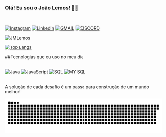 ### Olá! Eu sou o João Lemos! 🙋‍♂️

<br/>

[![Instagram](https://img.shields.io/badge/Instagram-E4405F?style=for-the-badge&logo=instagram&logoColor=white)](https://www.instagram.com/joaolemosof/) [![Linkedin](https://img.shields.io/badge/LinkedIn-0077B5?style=for-the-badge&logo=linkedin&logoColor=white)](https://www.linkedin.com/in/joaolemos1993/) [![GMAIL](https://img.shields.io/badge/Gmail-D14836?style=for-the-badge&logo=gmail&logoColor=white)](href="mailto:jlemosdecastro@gmail.com") [![DISCORD](https://img.shields.io/badge/Discord-7289DA?style=for-the-badge&logo=discord&logoColor=white)](JoãoLemos#1656)


![JMLemos ](https://github-readme-stats.vercel.app/api?username=JMLemos&theme=merko&show_icons=true) 

[![Top Langs](https://github-readme-stats.vercel.app/api/top-langs/?username=JMLemos&layout=compact&theme=merko)](https://github.com/JMLemos/github-readme-stats)

##Tecnologias que eu uso no meu dia

<div style = "display: inline_block"><br/>
    <img align = "center "alt = "Java"src="https://img.shields.io/badge/Java-ED8B00?style=for-the-badge&logo=java&logoColor=white"/> 
    <img align = "center "alt = "JavaScript"src="https://img.shields.io/badge/JavaScript-323330?style=for-the-badge&logo=javascript&logoColor=F7DF1E"/>  
    <img align = "center "alt = "SQL"src="https://img.shields.io/badge/Microsoft_SQL_Server-CC2927?style=for-the-badge&logo=microsoft-sql-server&logoColor=white"/> 
    <img align = "center "alt = "MY SQL"src="https://img.shields.io/badge/MySQL-00000F?style=for-the-badge&logo=mysql&logoColor=white"/>
</div><br/>

A solução de cada desafio é um passo para construção de um mundo melhor! 

![Snake animation](https://github.com/JMLemos/JMLemos/blob/output/github-contribution-grid-snake.svg)


